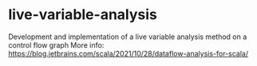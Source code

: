 # live-variable-analysis
Development and implementation of a live variable analysis method on a control flow graph
More info: https://blog.jetbrains.com/scala/2021/10/28/dataflow-analysis-for-scala/
